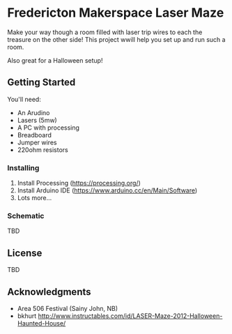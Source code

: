 # Fredericton Makerspace Laser Maze

Make your way though a room filled with laser trip wires to each the treasure on the other side!
This project wwill help you set up and run such a room.

Also great for a Halloween setup!

## Getting Started

You'll need:
* An Arudino
* Lasers (5mw)
* A PC with processing
* Breadboard
* Jumper wires
* 220ohm resistors

### Installing

1) Install Processing  (https://processing.org/)
1) Install Arduino IDE (https://www.arduino.cc/en/Main/Software)
1) Lots more...

### Schematic

TBD

## License

TBD

## Acknowledgments

* Area 506 Festival (Sainy John, NB)
* bkhurt http://www.instructables.com/id/LASER-Maze-2012-Halloween-Haunted-House/
